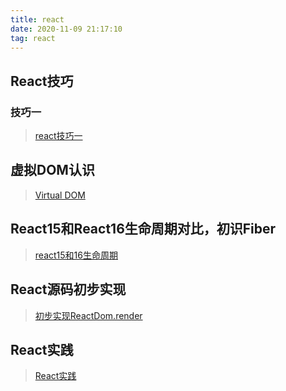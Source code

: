 ```yaml
---
title: react
date: 2020-11-09 21:17:10
tag: react
---
```


## React技巧

### 技巧一

> [react技巧一](/react/practice/first "1")

## 虚拟DOM认识

> [Virtual DOM](/react/practice/vdom "虚拟DOM")

## React15和React16生命周期对比，初识Fiber

> [react15和16生命周期](/react/practice/lifeCycle "生命周期")

## React源码初步实现

> [初步实现ReactDom.render](/react/practice/reactSource/first "初步实现ReactDom.render")

## React实践

>[React实践](/react/practice/test/index "实践")